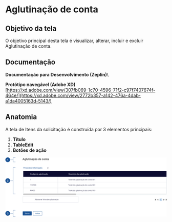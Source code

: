 # Aglutinação de conta

## Objetivo da tela

O objetivo principal desta tela é visualizar, alterar, incluir e excluir Aglutinação de conta.

## Documentação

**Documentação para Desenvolvimento (Zeplin)**\


**Protótipo navegável (Adobe XD)**\
[https://xd.adobe.com/view/307fb069-1c70-4596-71f2-c97f7407674f-464e/](https://xd.adobe.com/view/2772b357-a142-476a-4dab-a1da4005163d-5143/)

## Anatomia

A tela de Itens da solicitação é construída por 3 elementos principais:

1. **Título**
2. **TableEdit**
3. **Botões de ação**

![](<../../.gitbook/assets/image (812).png>)
